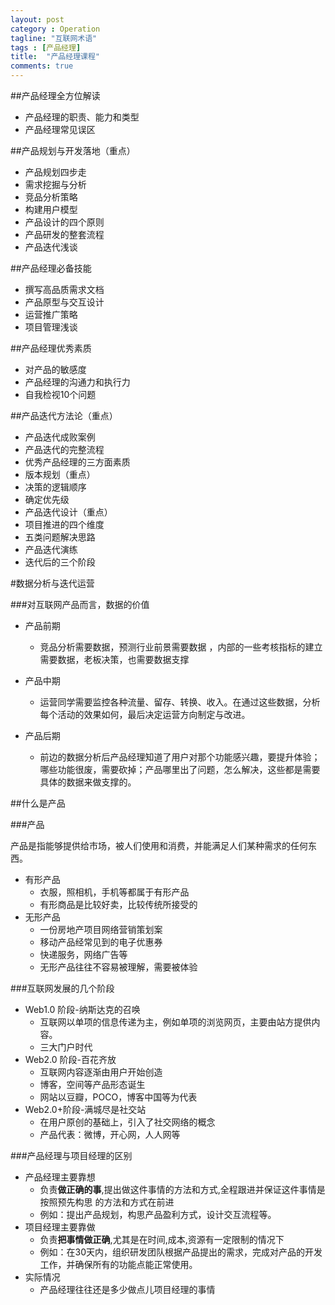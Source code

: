 ```yaml
---
layout: post
category : Operation
tagline: "互联网术语"
tags : [产品经理]
title:  "产品经理课程"
comments: true
---	 
```


##产品经理全方位解读

- 产品经理的职责、能力和类型
- 产品经理常见误区

##产品规划与开发落地（重点）

- 产品规划四步走
- 需求挖掘与分析
- 竞品分析策略
- 构建用户模型
- 产品设计的四个原则
- 产品研发的整套流程
- 产品迭代浅谈

##产品经理必备技能

- 撰写高品质需求文档
- 产品原型与交互设计
- 运营推广策略
- 项目管理浅谈

##产品经理优秀素质

- 对产品的敏感度
- 产品经理的沟通力和执行力
- 自我检视10个问题

##产品迭代方法论（重点）

- 产品迭代成败案例
- 产品迭代的完整流程
- 优秀产品经理的三方面素质
- 版本规划（重点）
- 决策的逻辑顺序
- 确定优先级
- 产品迭代设计（重点）
- 项目推进的四个维度
- 五类问题解决思路
- 产品迭代演练
- 迭代后的三个阶段


#数据分析与迭代运营

###对互联网产品而言，数据的价值

- 产品前期
	- 竞品分析需要数据，预测行业前景需要数据	，内部的一些考核指标的建立需要数据，老板决策，也需要数据支撑

- 产品中期
	- 运营同学需要监控各种流量、留存、转换、收入。在通过这些数据，分析每个活动的效果如何，最后决定运营方向制定与改进。

- 产品后期
	- 前边的数据分析后产品经理知道了用户对那个功能感兴趣，要提升体验；哪些功能很废，需要砍掉；产品哪里出了问题，怎么解决，这些都是需要具体的数据来做支撑的。


##什么是产品

###产品

产品是指能够提供给市场，被人们使用和消费，并能满足人们某种需求的任何东西。

- 有形产品
	- 衣服，照相机，手机等都属于有形产品
	- 有形商品是比较好卖，比较传统所接受的
- 无形产品
	- 一份房地产项目网络营销策划案
	- 移动产品经常见到的电子优惠券
	- 快递服务，网络广告等
	- 无形产品往往不容易被理解，需要被体验

###互联网发展的几个阶段

- Web1.0 阶段-纳斯达克的召唤
	- 互联网以单项的信息传递为主，例如单项的浏览网页，主要由站方提供内容。
	- 三大门户时代
- Web2.0 阶段-百花齐放
	- 互联网内容逐渐由用户开始创造
	- 博客，空间等产品形态诞生
	- 网站以豆瓣，POCO，博客中国等为代表
- Web2.0+阶段-满城尽是社交站
	- 在用户原创的基础上，引入了社交网络的概念
	- 产品代表：微博，开心网，人人网等

###产品经理与项目经理的区别

- 产品经理主要靠想
	- 负责**做正确的事**,提出做这件事情的方法和方式,全程跟进并保证这件事情是按照预先构思
的方法和方式在前进
	- 例如：提出产品规划，构思产品盈利方式，设计交互流程等。
- 项目经理主要靠做
	- 负责**把事情做正确**,尤其是在时间,成本,资源有一定限制的情况下
	- 例如：在30天内，组织研发团队根据产品提出的需求，完成对产品的开发工作，并确保所有的功能点能正常使用。
- 实际情况
	- 产品经理往往还是多少做点儿项目经理的事情

